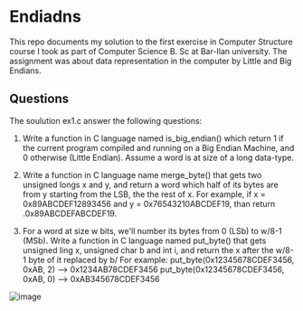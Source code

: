 # Endiadns

This repo documents my solution to the first exercise in Computer Structure course I took as part of Computer Science B. Sc at Bar-Ilan university.
The assignment was about data representation in the computer by Little and Big Endians.

## Questions

The soulution ex1.c answer the following questions:

1. Write a function in C language named is_big_endian() which return 1 if the current program compiled and running on a Big Endian Machine, and 0 otherwise (Little Endian). Assume a word is at size of a long data-type.

2. Write a function in C language name merge_byte() that gets two unsigned longs x and y, and return a word which half of its bytes are from y starting from the LSB, the the rest of x.
For example, if x = 0x89ABCDEF12893456 and y = 0x76543210ABCDEF19, than return .0x89ABCDEFABCDEF19.

3. For a word at size w bits, we'll number its bytes from 0 (LSb) to w/8-1 (MSb). Write a function in C language named put_byte() that gets unsigned ling x, unsigned char b and int i, and return the x after the w/8-1 byte of it replaced by b/
For example:
put_byte(0x12345678CDEF3456, 0xAB, 2) --> 0x1234AB78CDEF3456
put_byte(0x12345678CDEF3456, 0xAB, 0) --> 0xAB345678CDEF3456

![image](https://user-images.githubusercontent.com/72878018/120885771-41682080-c5f3-11eb-84b9-1cc1dc742cd6.png)

